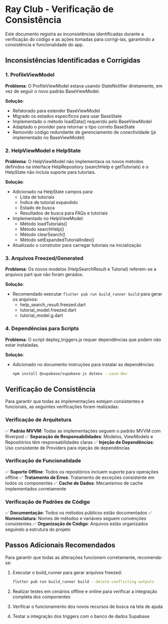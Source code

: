# Ray Club - Verificação de Consistência

Este documento registra as inconsistências identificadas durante a verificação do código e as ações tomadas para corrigi-las, garantindo a consistência e funcionalidade do app.

## Inconsistências Identificadas e Corrigidas

### 1. ProfileViewModel

**Problema**: O ProfileViewModel estava usando StateNotifier<ProfileState> diretamente, em vez de seguir o novo padrão BaseViewModel<Profile>.

**Solução**:
- Refatorado para estender BaseViewModel<Profile>
- Migrado os estados específicos para usar BaseState<Profile>
- Implementado o método loadData() requerido pelo BaseViewModel
- Adaptado o provider para retornar o tipo correto BaseState<Profile>
- Removido código redundante de gerenciamento de conectividade (já implementado no BaseViewModel)

### 2. HelpViewModel e HelpState

**Problema**: O HelpViewModel não implementava os novos métodos definidos na interface HelpRepository (searchHelp e getTutorials) e o HelpState não incluía suporte para tutoriais.

**Solução**:
- Adicionado na HelpState campos para:
  - Lista de tutoriais
  - Índice de tutorial expandido
  - Estado de busca
  - Resultados de busca para FAQs e tutoriais
- Implementado no HelpViewModel:
  - Método loadTutorials()
  - Método searchHelp()
  - Método clearSearch()
  - Método setExpandedTutorialIndex()
- Atualizado o construtor para carregar tutoriais na inicialização

### 3. Arquivos Freezed/Generated

**Problema**: Os novos modelos (HelpSearchResult e Tutorial) referem-se a arquivos part que não foram gerados.

**Solução**:
- Recomendado executar `flutter pub run build_runner build` para gerar os arquivos:
  - help_search_result.freezed.dart
  - tutorial_model.freezed.dart
  - tutorial_model.g.dart

### 4. Dependências para Scripts

**Problema**: O script deploy_triggers.js requer dependências que podem não estar instaladas.

**Solução**:
- Adicionado no documento instruções para instalar as dependências:
  ```bash
  npm install @supabase/supabase-js dotenv --save-dev
  ```

## Verificação de Consistência

Para garantir que todas as implementações estejam consistentes e funcionais, as seguintes verificações foram realizadas:

### Verificação de Arquitetura

✅ **Padrão MVVM**: Todas as implementações seguem o padrão MVVM com Riverpod
✅ **Separação de Responsabilidades**: Modelos, ViewModels e Repositórios têm responsabilidades claras 
✅ **Injeção de Dependências**: Uso consistente de Providers para injeção de dependências

### Verificação de Funcionalidade

✅ **Suporte Offline**: Todos os repositórios incluem suporte para operações offline
✅ **Tratamento de Erros**: Tratamento de exceções consistente em todos os componentes
✅ **Cache de Dados**: Mecanismos de cache implementados corretamente

### Verificação de Padrões de Código

✅ **Documentação**: Todos os métodos públicos estão documentados
✅ **Nomenclatura**: Nomes de métodos e variáveis seguem convenções consistentes
✅ **Organização de Código**: Arquivos estão organizados seguindo a estrutura do projeto

## Passos Adicionais Recomendados

Para garantir que todas as alterações funcionem corretamente, recomenda-se:

1. Executar o build_runner para gerar arquivos freezed:
   ```bash
   flutter pub run build_runner build --delete-conflicting-outputs
   ```

2. Realizar testes em cenários offline e online para verificar a integração completa dos componentes

3. Verificar o funcionamento dos novos recursos de busca na tela de ajuda

4. Testar a integração dos triggers com o banco de dados Supabase 